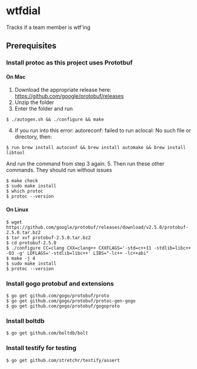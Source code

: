# wtfdial
Tracks if a team member is wtf'ing

## Prerequisites

### Install protoc as this project uses Prototbuf

#### On Mac
1. Download the appropriate release here: https://github.com/google/protobuf/releases
2. Unzip the folder
3. Enter the folder and run
```
$ ./autogen.sh && ./configure && make
```
4. If you run into this error: autoreconf: failed to run aclocal: No such file or directory, then:
```
$ run brew install autoconf && brew install automake && brew install libtool
```
And run the command from step 3 again.
5. Then run these other commands. They should run without issues
```
$ make check
$ sudo make install
$ which protoc
$ protoc --version
```

#### On Linux
```
$ wget https://github.com/google/protobuf/releases/download/v2.5.0/protobuf-2.5.0.tar.bz2
$ tar xvf protobuf-2.5.0.tar.bz2
$ cd protobuf-2.5.0
$ ./configure CC=clang CXX=clang++ CXXFLAGS='-std=c++11 -stdlib=libc++ -O3 -g' LDFLAGS='-stdlib=libc++' LIBS="-lc++ -lc++abi"
$ make -j 4
$ sudo make install
$ protoc --version
```

### Install gogo protobuf and extensions
```
$ go get github.com/gogo/protobuf/proto
$ go get github.com/gogo/protobuf/protoc-gen-gogo
$ go get github.com/gogo/protobuf/gogoproto
```

### Install boltdb
```
$ go get github.com/boltdb/bolt
```

### Install testify for testing
```
$ go get github.com/stretchr/testify/assert
```
